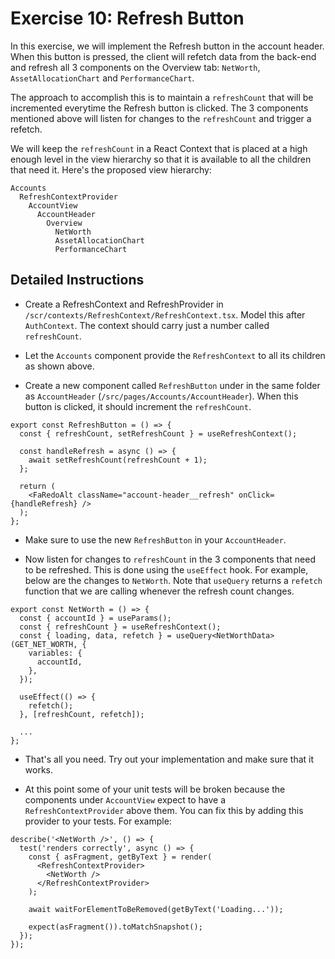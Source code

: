 # Exercise 10: Refresh Button

In this exercise, we will implement the Refresh button in the account header.
When this button is pressed, the client will refetch data from the back-end and
refresh all 3 components on the Overview tab: `NetWorth`, `AssetAllocationChart`
and `PerformanceChart`.

The approach to accomplish this is to maintain a `refreshCount` that will be
incremented everytime the Refresh button is clicked. The 3 components mentioned
above will listen for changes to the `refreshCount` and trigger a refetch.

We will keep the `refreshCount` in a React Context that is placed at a high
enough level in the view hierarchy so that it is available to all the children
that need it. Here's the proposed view hierarchy:

```text
Accounts
  RefreshContextProvider
    AccountView
      AccountHeader
        Overview
          NetWorth
          AssetAllocationChart
          PerformanceChart
```

## Detailed Instructions

- Create a RefreshContext and RefreshProvider in
  `/scr/contexts/RefreshContext/RefreshContext.tsx`. Model this after
  `AuthContext`. The context should carry just a number called `refreshCount`.

- Let the `Accounts` component provide the `RefreshContext` to all its children
  as shown above.

- Create a new component called `RefreshButton` under in the same folder as
  `AccountHeader` (`/src/pages/Accounts/AccountHeader`). When this button is
  clicked, it should increment the `refreshCount`.

```tsx
export const RefreshButton = () => {
  const { refreshCount, setRefreshCount } = useRefreshContext();

  const handleRefresh = async () => {
    await setRefreshCount(refreshCount + 1);
  };

  return (
    <FaRedoAlt className="account-header__refresh" onClick={handleRefresh} />
  );
};
```

- Make sure to use the new `RefreshButton` in your `AccountHeader`.

- Now listen for changes to `refreshCount` in the 3 components that need to be
  refreshed. This is done using the `useEffect` hook. For example, below are the
  changes to `NetWorth`. Note that `useQuery` returns a `refetch` function that
  we are calling whenever the refresh count changes.

```tsx
export const NetWorth = () => {
  const { accountId } = useParams();
  const { refreshCount } = useRefreshContext();
  const { loading, data, refetch } = useQuery<NetWorthData>(GET_NET_WORTH, {
    variables: {
      accountId,
    },
  });

  useEffect(() => {
    refetch();
  }, [refreshCount, refetch]);

  ...
};
```

- That's all you need. Try out your implementation and make sure that it works.

- At this point some of your unit tests will be broken because the components
  under `AccountView` expect to have a `RefreshContextProvider` above them. You
  can fix this by adding this provider to your tests. For example:

```tsx
describe('<NetWorth />', () => {
  test('renders correctly', async () => {
    const { asFragment, getByText } = render(
      <RefreshContextProvider>
        <NetWorth />
      </RefreshContextProvider>
    );

    await waitForElementToBeRemoved(getByText('Loading...'));

    expect(asFragment()).toMatchSnapshot();
  });
});
```
